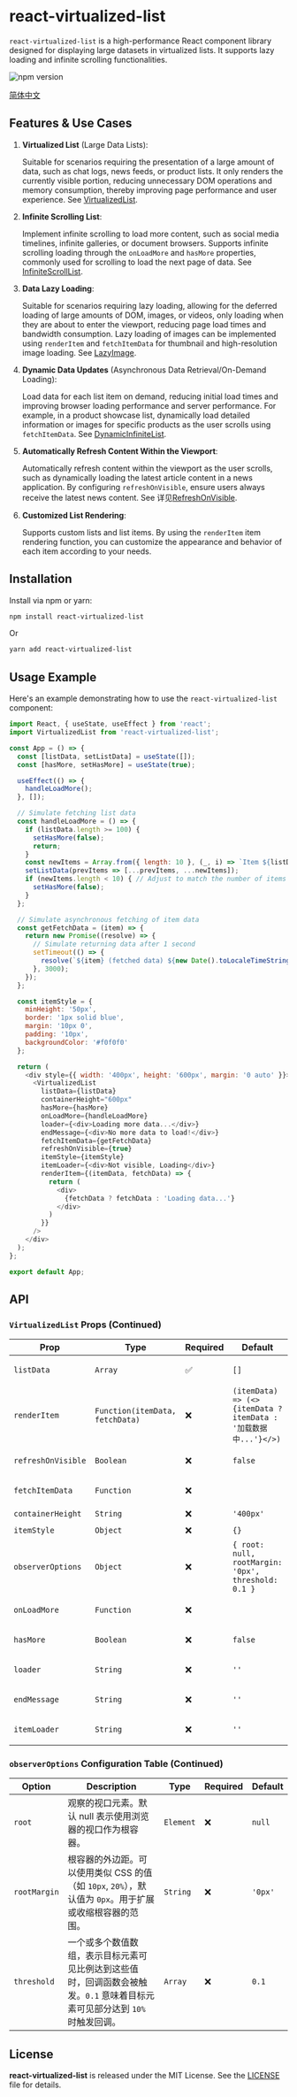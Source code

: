 # react-virtualized-list

`react-virtualized-list` is a high-performance React component library designed for displaying large datasets in virtualized lists. It supports lazy loading and infinite scrolling functionalities.

![npm version](https://img.shields.io/npm/v/react-virtualized-list)

[简体中文](https://github.com/SailingCoder/react-virtualized-list/blob/main/doc/README_EN.md)

## Features & Use Cases

1. **Virtualized List** (Large Data Lists):
   
   Suitable for scenarios requiring the presentation of a large amount of data, such as chat logs, news feeds, or product lists. It only renders the currently visible portion, reducing unnecessary DOM operations and memory consumption, thereby improving page performance and user experience. See [VirtualizedList](https://github.com/SailingCoder/react-virtualized-list/blob/main/src/examples/VirtualizedListCustom.js).

2. **Infinite Scrolling List**:
   
   Implement infinite scrolling to load more content, such as social media timelines, infinite galleries, or document browsers. Supports infinite scrolling loading through the `onLoadMore` and `hasMore` properties, commonly used for scrolling to load the next page of data. See [InfiniteScrollList](https://github.com/SailingCoder/react-virtualized-list/blob/main/src/examples/InfiniteScrollList.js).

3. **Data Lazy Loading**:
   
   Suitable for scenarios requiring lazy loading, allowing for the deferred loading of large amounts of DOM, images, or videos, only loading when they are about to enter the viewport, reducing page load times and bandwidth consumption. Lazy loading of images can be implemented using `renderItem` and `fetchItemData` for thumbnail and high-resolution image loading. See [LazyImage](https://github.com/SailingCoder/react-virtualized-list/blob/main/src/examples/LazyImage.js).

4. **Dynamic Data Updates** (Asynchronous Data Retrieval/On-Demand Loading):
   
   Load data for each list item on demand, reducing initial load times and improving browser loading performance and server performance. For example, in a product showcase list, dynamically load detailed information or images for specific products as the user scrolls using `fetchItemData`. See [DynamicInfiniteList](https://github.com/SailingCoder/react-virtualized-list/blob/main/src/examples/DynamicInfiniteList.js).

5. **Automatically Refresh Content Within the Viewport**:
   
   Automatically refresh content within the viewport as the user scrolls, such as dynamically loading the latest article content in a news application. By configuring `refreshOnVisible`, ensure users always receive the latest news content. See 详见[RefreshOnVisible](https://github.com/SailingCoder/react-virtualized-list/blob/main/src/examples/RefreshOnVisable.js).

6. **Customized List Rendering**:
   
   Supports custom lists and list items. By using the `renderItem` item rendering function, you can customize the appearance and behavior of each item according to your needs.

## Installation

Install via npm or yarn:

```bash
npm install react-virtualized-list
```

Or

```bash
yarn add react-virtualized-list
```

## Usage Example

Here's an example demonstrating how to use the `react-virtualized-list` component:

```javascript
import React, { useState, useEffect } from 'react';
import VirtualizedList from 'react-virtualized-list';

const App = () => {
  const [listData, setListData] = useState([]);
  const [hasMore, setHasMore] = useState(true);

  useEffect(() => {
    handleLoadMore();
  }, []);

  // Simulate fetching list data
  const handleLoadMore = () => {
    if (listData.length >= 100) {
      setHasMore(false);
      return;
    }
    const newItems = Array.from({ length: 10 }, (_, i) => `Item ${listData.length + i + 1}`);
    setListData(prevItems => [...prevItems, ...newItems]);
    if (newItems.length < 10) { // Adjust to match the number of items loaded
      setHasMore(false);
    }
  };

  // Simulate asynchronous fetching of item data
  const getFetchData = (item) => {
    return new Promise((resolve) => {
      // Simulate returning data after 1 second
      setTimeout(() => {
        resolve(`${item} (fetched data) ${new Date().toLocaleTimeString()}`);
      }, 3000);
    });
  };

  const itemStyle = {
    minHeight: '50px',
    border: '1px solid blue',
    margin: '10px 0',
    padding: '10px',
    backgroundColor: '#f0f0f0'
  };

  return (
    <div style={{ width: '400px', height: '600px', margin: '0 auto' }}>
      <VirtualizedList
        listData={listData}
        containerHeight="600px"
        hasMore={hasMore}
        onLoadMore={handleLoadMore}
        loader={<div>Loading more data...</div>}
        endMessage={<div>No more data to load!</div>}
        fetchItemData={getFetchData}
        refreshOnVisible={true}
        itemStyle={itemStyle}
        itemLoader={<div>Not visible, Loading</div>}
        renderItem={(itemData, fetchData) => {
          return (
            <div>
              {fetchData ? fetchData : 'Loading data...'}
            </div>
          )
        }}
      />
    </div>
  );
};

export default App;
```


## API

### `VirtualizedList` Props (Continued)

| Prop | Type | Required | Default | Description |
|------|------|----------|---------|-------------|
| `listData` | `Array` | ✅ | `[]` | 要展示的项目列表数据 |
| `renderItem` | `Function(itemData, fetchData)` | ❌ | `(itemData) => (<>{itemData ? itemData : '加载数据中...'}</>)` | 渲染每个项目的函数 |
| `refreshOnVisible` | `Boolean` | ❌ | `false` | 是否在**每次**滚动到列表项时重新加载数据 |
| `fetchItemData` | `Function` | ❌ |  | 获取项目数据的异步函数 |
| `containerHeight` | `String` | ❌ | `'400px'` | 列表容器的高度 |
| `itemStyle` | `Object` | ❌ | `{}` | 每个项目的样式 |
| `observerOptions` | `Object` | ❌ | `{ root: null, rootMargin: '0px', threshold: 0.1 }` | IntersectionObserver 的配置选项 |
| `onLoadMore` | `Function` | ❌ |  | 当滚动到底部，加载更多数据的函数 |
| `hasMore` | `Boolean` | ❌ | `false` | 是否还有更多数据可加载 |
| `loader` | `String` | ❌ | `''` | 加载更多数据时显示的内容 |
| `endMessage` | `String` | ❌ | `''` | 没有更多数据时显示的内容 |
| `itemLoader` | `String` | ❌ | `''` | 每个项目加载时显示的占位内容或背景图 |

### `observerOptions` Configuration Table (Continued)

| **Option**   | **Description**                                                      | **Type**  | **Required** | **Default** |
| ------------ | -------------------------------------------------------------------- | --------- | ------------ | ----------- |
| `root`       | 观察的视口元素。默认 null 表示使用浏览器的视口作为根容器。                                     | `Element` | ❌            | `null`      |
| `rootMargin` | 根容器的外边距。可以使用类似 CSS 的值（如 `10px`, `20%`），默认值为 `0px`。用于扩展或收缩根容器的范围。     | `String`  | ❌            | `'0px'`     |
| `threshold`  | 一个或多个数值数组，表示目标元素可见比例达到这些值时，回调函数会被触发。`0.1` 意味着目标元素可见部分达到 `10%` 时触发回调。 | `Array`   | ❌            | `0.1`       |

## License

**react-virtualized-list** is released under the MIT License. See the [LICENSE](https://github.com/SailingCoder/react-virtualized-list/blob/main/LICENSE) file for details.
